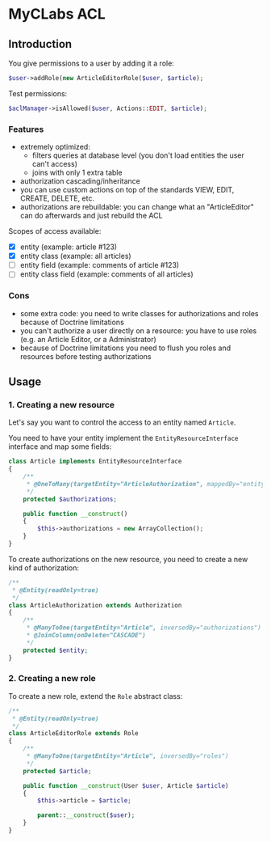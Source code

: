# MyCLabs ACL

## Introduction

You give permissions to a user by adding it a role:

```php
$user->addRole(new ArticleEditorRole($user, $article);
```

Test permissions:

```php
$aclManager->isAllowed($user, Actions::EDIT, $article);
```

### Features

- extremely optimized:
  - filters queries at database level (you don't load entities the user can't access)
  - joins with only 1 extra table
- authorization cascading/inheritance
- you can use custom actions on top of the standards VIEW, EDIT, CREATE, DELETE, etc.
- authorizations are rebuildable: you can change what an "ArticleEditor" can do afterwards and just rebuild the ACL

Scopes of access available:

- [X] entity (example: article #123)
- [X] entity class (example: all articles)
- [ ] entity field (example: comments of article #123)
- [ ] entity class field (example: comments of all articles)

### Cons

- some extra code: you need to write classes for authorizations and roles because of Doctrine limitations
- you can't authorize a user directly on a resource: you have to use roles (e.g. an Article Editor, or a Administrator)
- because of Doctrine limitations you need to flush you roles and resources before testing authorizations

## Usage

### 1. Creating a new resource

Let's say you want to control the access to an entity named `Article`.

You need to have your entity implement the `EntityResourceInterface` interface and map some fields:

```php
class Article implements EntityResourceInterface
{
    /**
     * @OneToMany(targetEntity="ArticleAuthorization", mappedBy="entity", fetch="EXTRA_LAZY")
     */
    protected $authorizations;

    public function __construct()
    {
        $this->authorizations = new ArrayCollection();
    }
}
```

To create authorizations on the new resource, you need to create a new kind of authorization:

```php
/**
 * @Entity(readOnly=true)
 */
class ArticleAuthorization extends Authorization
{
    /**
     * @ManyToOne(targetEntity="Article", inversedBy="authorizations")
     * @JoinColumn(onDelete="CASCADE")
     */
    protected $entity;
}
```


### 2. Creating a new role

To create a new role, extend the `Role` abstract class:

```php
/**
 * @Entity(readOnly=true)
 */
class ArticleEditorRole extends Role
{
    /**
     * @ManyToOne(targetEntity="Article", inversedBy="roles")
     */
    protected $article;

    public function __construct(User $user, Article $article)
    {
        $this->article = $article;

        parent::__construct($user);
    }
}
```
